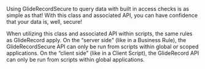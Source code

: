 Using GlideRecordSecure to query data with built in access checks is as simple as that! With this class and associated API, you can have confidence that your data is, well, secure!

When utilizing this class and associated API within scripts, the same rules as GlideRecord apply. On the “server side” (like in a Business Rule), the GlideRecordSecure API can only be run from scripts within global or scoped applications. On the “client side” (like in a Client Script), the GlideRecord API can only be run from scripts within global applications.
